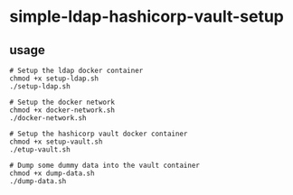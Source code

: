 # simple-ldap-hashicorp-vault-setup

## usage

````
# Setup the ldap docker container
chmod +x setup-ldap.sh
./setup-ldap.sh

# Setup the docker network
chmod +x docker-network.sh
./docker-network.sh

# Setup the hashicorp vault docker container
chmod +x setup-vault.sh
./etup-vault.sh

# Dump some dummy data into the vault container
chmod +x dump-data.sh
./dump-data.sh
````

